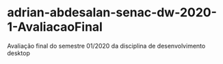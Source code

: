 # adrian-abdesalan-senac-dw-2020-1-AvaliacaoFinal
Avaliação final do semestre 01/2020 da disciplina de desenvolvimento desktop
